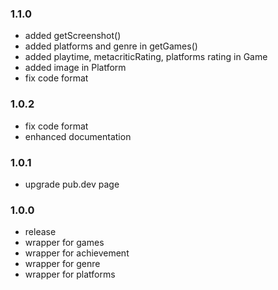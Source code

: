 ### 1.1.0
- added getScreenshot()
- added platforms and genre in getGames()
- added playtime, metacriticRating, platforms rating in Game
- added image in Platform
- fix code format

### 1.0.2
- fix code format
- enhanced documentation

### 1.0.1
- upgrade pub.dev page

### 1.0.0
- release
- wrapper for games
- wrapper for achievement
- wrapper for genre
- wrapper for platforms
